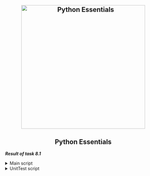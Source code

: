 <h2 align="center"> 
  <img alt="Python Essentials" src="https://miro.medium.com/max/2000/1*Zipt5ex6sSVSkciwlJoG4Q.png" width="400"> 
</h2>
<h2 align="center"> Python Essentials </h2>

***Result of task 8.1*** <br>

<details><summary>Main script</summary><br>
1. Implement a script that solves a quadratic equation of the form 𝑎𝑥^2+𝑏𝑥+𝑐=0. Parameters of the quadratic equation 𝑎, 𝑏, 𝑐 are specified by input or via command line arguments. 
In the script, implement several functions that decompose the problem of solving a quadratic equation.Parameters must be passed to these functions. 
Also write UnitTests for these functions. <br> 
  The main script solv_square_equation.py should have the following functions:<br>
    -main () <br>
    -validate_param (int) - checks that a number is entered, repeats the input 3 times if not a number (use exception) <br>
    -discriminant (a, b, c) <br>
    -roots (d, a, b, c) <br>
    -solv_square ( a, b, c) -> roots <br>
    -square_print (a, b, c, roots) - displays the result. <br>
  
```                             
import math                                                              # Importing the library math

def validate_param():                                                    # function validate_param without parameters
    attem = 3                                                            # declare a variable and assign the value 3
    while attem > 0:                                                     # loop while the value of the variable is greater than 0
        try:                                                             # Try construct - except for the ability to handle exceptions
            print ("You have " + str(attem) + " attempts")               # displaying the number of attempts
            a = int(input("a = "))                                       # data input
            b = int(input("b = "))                                       # data input
            c = int(input("c = "))                                       # data input

        except ValueError:                                               # try construct - except for the ability to handle exceptions
            print("An error has occurred! Value is not integer!")        # displaying errors
            attem -= 1                                                   # decreasing the value of the variable by 1
            continue                                                     # continue execution of the cycle
        else:                                                            # if the weekend has finished execution, then
            return a, b, c                                               # return the value of variables a, b, c             
    
def discriminant(a, b, c):                                               # function discriminant with parameters a,b,c
    d = b ** 2 - 4 * a * c                                               # discriminant calculation formula
    return d                                                             # return the value of variable d

def roots(d, a, b, c):                                                   # function roots with parametrs d, a, b, c
    if d > 0:                                                            # if the discriminant is greater than 0, then
        x1 = (-b + math.sqrt(d)) / (2 * a)                               # root x1 is calculated by this formula
        x2 = (-b - math.sqrt(d)) / (2 * a)                               # root x2 is calculated by this formula
        print("x1 = %.2f \nx2 = %.2f" % (x1, x2))                        # displaying values of roots x1 and x2
        return x1, x2                                                    # return the value of variables x1, x2
    elif d == 0:                                                         # if the discriminant is zero, then
        x = -b / (2 * a)                                                 # only one root x and is calculated by this formula
        print("x = %.2f" % x)                                            # displaying value of root x
        return x                                                         # return the value of variable х
    else:                                                                # Otherwise, there are no roots in the equation
        print("No roots!")                                               # displaying message

def solv_square(a, b, c) -> roots:                                       # function solv_square with parameters a,b,c 
    d = discriminant(a,b,c)                                              # assign the result of the function discriminant to a variable d
    root = roots(d,a,b,c)                                                # assign the result of the function roots to a variable root
    return root                                                          # return the value of variable root

def square_print(a, b, c, roots):                                        # function square_print with parameters a,b,c,roots
    print("Discriminant = " + str(discriminant(a,b,c)))                  # output of the result of the discriminant function
    print (roots)                                                        # output of the result of the roots function

def main():                                                              # function main
    print("Enter coefficients for the equation ax^2 + bx + c = 0:")      # displaying message
    valid_params = validate_param()                                      # passing the value of the function execution to a variable
    a = valid_params[0]                                                  # 
    b = valid_params[1]                                                  #
    c = valid_params[2]                                                  # 
    solv_square(a, b, c)                                                 # function solv_square call with arguments a,b,c
    square_print(a, b, c, roots)                                         # function square_print call with arguments a,b,c,roots

if __name__ == "__main__":                                               # all lines in the if __name__ == '__main__' block are not absorbed during import.
    main()                                                               # function main call without arguments
```

  <img alt="" src="https://github.com/zinchenko-ihor/DevOps_online_Kyiv_2021Q4/blob/master/m8/IMG/no_roots.png"><br>
  <img alt="" src="https://github.com/zinchenko-ihor/DevOps_online_Kyiv_2021Q4/blob/master/m8/IMG/one_root.png"><br>
  <img alt="" src="https://github.com/zinchenko-ihor/DevOps_online_Kyiv_2021Q4/blob/master/m8/IMG/two_roots.png"><br>
  <img alt="" src="https://github.com/zinchenko-ihor/DevOps_online_Kyiv_2021Q4/blob/master/m8/IMG/error_input.png"><br>
</details>
  
<details><summary>UnitTest script</summary><br>
On the function - discriminant, roots and solv_square write a UnitTest script: <br>
  
```
import unittest                                                                                                     
import solv_square_equation                                                                                         

class TestSolver(unittest.TestCase):                                                                                

    # The discriminant is less than zero and has no roots
    def test_discriminant_0(self):                                                                                  
        self.assertEqual(solv_square_equation.discriminant(2, 3, 5), -31)
    
    def test_solv_square_0(self):
        self.assertEqual(solv_square_equation.solv_square(2, 3, 5), (None))

    def test_roots_0(self):
        self.assertEqual(solv_square_equation.roots(-31, 2, 3, 5), (None))
    
    # Discriminant equal to zero and has one root
    def test_discriminant_1(self):
        self.assertEqual(solv_square_equation.discriminant(16, -8, 1), 0)
    
    def test_solv_square_1(self):
        self.assertEqual(solv_square_equation.solv_square(16, -8, 1), 0.25)

    def test_roots_1(self):
        self.assertEqual(solv_square_equation.roots(0, 16, -8, 1), 0.25)

    # The discriminant is greater than zero and has two roots
    def test_discriminant_2(self):
        self.assertEqual(solv_square_equation.discriminant(-4, -1, 10), 161)
    
    def test_solv_square_2(self):
        self.assertEqual( solv_square_equation.solv_square(-4, -1, 10), (-1.71107219255619, 1.46107219255619))

    def test_roots_2(self):
        self.assertEqual( solv_square_equation.roots(161, -4, -1, 10), (-1.71107219255619, 1.46107219255619))
  
if __name__ == "__main__":
    unittest.main()
```
  
   <img alt="" src="https://github.com/zinchenko-ihor/DevOps_online_Kyiv_2021Q4/blob/master/m8/IMG/tests.png"><br>
  </description>
  

  
